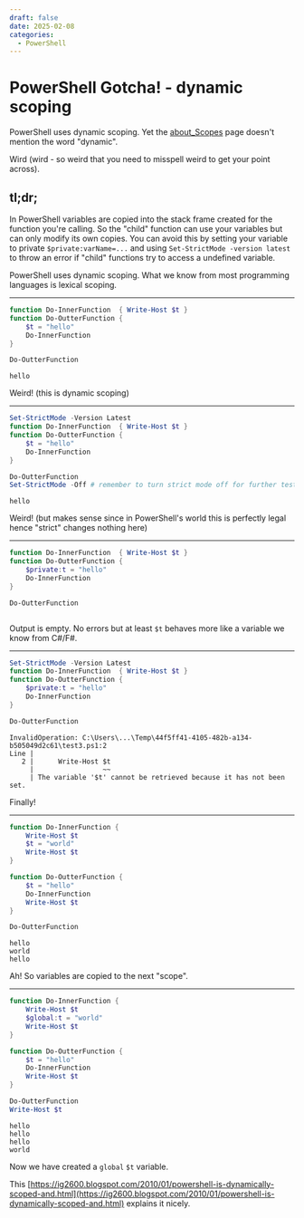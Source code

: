```yaml
---
draft: false
date: 2025-02-08
categories:
  - PowerShell
---
```


# PowerShell Gotcha! - dynamic scoping

PowerShell uses dynamic scoping. Yet the [about_Scopes](https://learn.microsoft.com/en-us/powershell/module/microsoft.powershell.core/about/about_scopes?view=powershell-7.5) page doesn't mention the word "dynamic".

Wird (wird - so weird that you need to misspell weird to get your point across).

## tl;dr;

In PowerShell variables are copied into the stack frame created for the function you're calling. So the "child" function can use your variables but can only modify its own copies.
You can avoid this by setting your variable to private `$private:varName=...` and using `Set-StrictMode -version latest` to throw an error if "child" functions try to access a undefined variable.

PowerShell uses dynamic scoping. What we know from most programming languages is lexical scoping.

---
```PowerShell
function Do-InnerFunction  { Write-Host $t }
function Do-OutterFunction {
    $t = "hello"
    Do-InnerFunction
}

Do-OutterFunction
```
```
hello
```

Weird! (this is dynamic scoping)

---

```PowerShell
Set-StrictMode -Version Latest
function Do-InnerFunction  { Write-Host $t }
function Do-OutterFunction {
    $t = "hello"
    Do-InnerFunction
}

Do-OutterFunction
Set-StrictMode -Off # remember to turn strict mode off for further testing
```

```
hello
```

Weird! (but makes sense since in PowerShell's world this is perfectly legal hence "strict" changes nothing here)

---

```PowerShell
function Do-InnerFunction  { Write-Host $t }
function Do-OutterFunction {
    $private:t = "hello"
    Do-InnerFunction
}

Do-OutterFunction
```

```
```

Output is empty. No errors but at least `$t` behaves more like a variable we know from C#/F#.

---

```PowerShell
Set-StrictMode -Version Latest
function Do-InnerFunction  { Write-Host $t }
function Do-OutterFunction {
    $private:t = "hello"
    Do-InnerFunction
}

Do-OutterFunction
```

```
InvalidOperation: C:\Users\...\Temp\44f5ff41-4105-482b-a134-b505049d2c61\test3.ps1:2
Line |
   2 |      Write-Host $t
     |                 ~~
     | The variable '$t' cannot be retrieved because it has not been set.
```

Finally!

---

```PowerShell
function Do-InnerFunction {
    Write-Host $t
    $t = "world"
    Write-Host $t
}

function Do-OutterFunction {
    $t = "hello"
    Do-InnerFunction
    Write-Host $t
}

Do-OutterFunction
```

```
hello
world
hello
```

Ah! So variables are copied to the next "scope".

---

```PowerShell
function Do-InnerFunction {
    Write-Host $t
    $global:t = "world"
    Write-Host $t
}

function Do-OutterFunction {
    $t = "hello"
    Do-InnerFunction
    Write-Host $t
}

Do-OutterFunction
Write-Host $t
```

```
hello
hello
hello
world
```

Now we have created a `global` `$t` variable.

This [https://ig2600.blogspot.com/2010/01/powershell-is-dynamically-scoped-and.html](https://ig2600.blogspot.com/2010/01/powershell-is-dynamically-scoped-and.html) explains it nicely.
